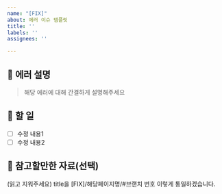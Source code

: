 ```yaml
---
name: "[FIX]"
about: 에러 이슈 템플릿
title: ''
labels: ''
assignees: ''

---
```


## 📄 에러 설명

> 해당 에러에 대해 간결하게 설명해주세요

## 🏁 할 일 

- [ ] 수정 내용1
- [ ] 수정 내용2

## 🫡 참고할만한 자료(선택)

(읽고 지워주세요)
title을 [FIX]/해당페이지명/#브랜치 번호
이렇게 통일하겠습니다.

